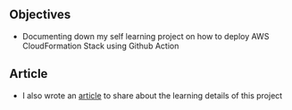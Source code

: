 ## Objectives
- Documenting down my self learning project on how to deploy AWS CloudFormation Stack using Github Action

## Article
- I also wrote an [article](https://aws.plainenglish.io/how-i-deploy-aws-cloudformation-stack-using-github-action-7f3e8a46fdfa) to share about the learning details of this project
